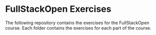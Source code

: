 # FullStackOpen Exercises

The following repository contains the exercises for the FullStackOpen course. Each folder contains the exercises for each part of the course.
